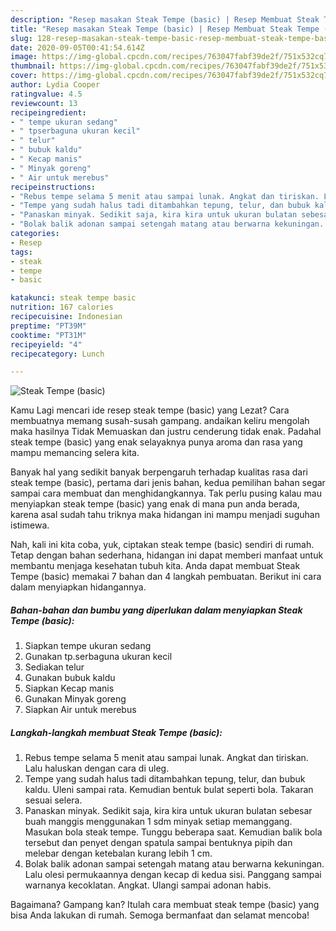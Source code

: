 ```yaml
---
description: "Resep masakan Steak Tempe (basic) | Resep Membuat Steak Tempe (basic) Yang Paling Enak"
title: "Resep masakan Steak Tempe (basic) | Resep Membuat Steak Tempe (basic) Yang Paling Enak"
slug: 128-resep-masakan-steak-tempe-basic-resep-membuat-steak-tempe-basic-yang-paling-enak
date: 2020-09-05T00:41:54.614Z
image: https://img-global.cpcdn.com/recipes/763047fabf39de2f/751x532cq70/steak-tempe-basic-foto-resep-utama.jpg
thumbnail: https://img-global.cpcdn.com/recipes/763047fabf39de2f/751x532cq70/steak-tempe-basic-foto-resep-utama.jpg
cover: https://img-global.cpcdn.com/recipes/763047fabf39de2f/751x532cq70/steak-tempe-basic-foto-resep-utama.jpg
author: Lydia Cooper
ratingvalue: 4.5
reviewcount: 13
recipeingredient:
- " tempe ukuran sedang"
- " tpserbaguna ukuran kecil"
- " telur"
- " bubuk kaldu"
- " Kecap manis"
- " Minyak goreng"
- " Air untuk merebus"
recipeinstructions:
- "Rebus tempe selama 5 menit atau sampai lunak. Angkat dan tiriskan. Lalu haluskan dengan cara di uleg."
- "Tempe yang sudah halus tadi ditambahkan tepung, telur, dan bubuk kaldu. Uleni sampai rata. Kemudian bentuk bulat seperti bola. Takaran sesuai selera."
- "Panaskan minyak. Sedikit saja, kira kira untuk ukuran bulatan sebesar buah manggis menggunakan 1 sdm minyak setiap memanggang. Masukan bola steak tempe. Tunggu beberapa saat. Kemudian balik bola tersebut dan penyet dengan spatula sampai bentuknya pipih dan melebar dengan ketebalan kurang lebih 1 cm."
- "Bolak balik adonan sampai setengah matang atau berwarna kekuningan. Lalu olesi permukaannya dengan kecap di kedua sisi. Panggang sampai warnanya kecoklatan. Angkat. Ulangi sampai adonan habis."
categories:
- Resep
tags:
- steak
- tempe
- basic

katakunci: steak tempe basic 
nutrition: 167 calories
recipecuisine: Indonesian
preptime: "PT39M"
cooktime: "PT31M"
recipeyield: "4"
recipecategory: Lunch

---
```



![Steak Tempe (basic)](https://img-global.cpcdn.com/recipes/763047fabf39de2f/751x532cq70/steak-tempe-basic-foto-resep-utama.jpg)

Kamu Lagi mencari ide resep steak tempe (basic) yang Lezat? Cara membuatnya memang susah-susah gampang. andaikan keliru mengolah maka hasilnya Tidak Memuaskan dan justru cenderung tidak enak. Padahal steak tempe (basic) yang enak selayaknya punya aroma dan rasa yang mampu memancing selera kita.



Banyak hal yang sedikit banyak berpengaruh terhadap kualitas rasa dari steak tempe (basic), pertama dari jenis bahan, kedua pemilihan bahan segar sampai cara membuat dan menghidangkannya. Tak perlu pusing kalau mau menyiapkan steak tempe (basic) yang enak di mana pun anda berada, karena asal sudah tahu triknya maka hidangan ini mampu menjadi suguhan istimewa.


Nah, kali ini kita coba, yuk, ciptakan steak tempe (basic) sendiri di rumah. Tetap dengan bahan sederhana, hidangan ini dapat memberi manfaat untuk membantu menjaga kesehatan tubuh kita. Anda dapat membuat Steak Tempe (basic) memakai 7 bahan dan 4 langkah pembuatan. Berikut ini cara dalam menyiapkan hidangannya.

<!--inarticleads1-->

##### Bahan-bahan dan bumbu yang diperlukan dalam menyiapkan Steak Tempe (basic):

1. Siapkan  tempe ukuran sedang
1. Gunakan  tp.serbaguna ukuran kecil
1. Sediakan  telur
1. Gunakan  bubuk kaldu
1. Siapkan  Kecap manis
1. Gunakan  Minyak goreng
1. Siapkan  Air untuk merebus




<!--inarticleads2-->

##### Langkah-langkah membuat Steak Tempe (basic):

1. Rebus tempe selama 5 menit atau sampai lunak. Angkat dan tiriskan. Lalu haluskan dengan cara di uleg.
1. Tempe yang sudah halus tadi ditambahkan tepung, telur, dan bubuk kaldu. Uleni sampai rata. Kemudian bentuk bulat seperti bola. Takaran sesuai selera.
1. Panaskan minyak. Sedikit saja, kira kira untuk ukuran bulatan sebesar buah manggis menggunakan 1 sdm minyak setiap memanggang. Masukan bola steak tempe. Tunggu beberapa saat. Kemudian balik bola tersebut dan penyet dengan spatula sampai bentuknya pipih dan melebar dengan ketebalan kurang lebih 1 cm.
1. Bolak balik adonan sampai setengah matang atau berwarna kekuningan. Lalu olesi permukaannya dengan kecap di kedua sisi. Panggang sampai warnanya kecoklatan. Angkat. Ulangi sampai adonan habis.




Bagaimana? Gampang kan? Itulah cara membuat steak tempe (basic) yang bisa Anda lakukan di rumah. Semoga bermanfaat dan selamat mencoba!
